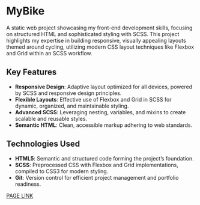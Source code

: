 # MyBike

A static web project showcasing my front-end development skills, focusing on structured HTML and sophisticated styling with SCSS. This project highlights my expertise in building responsive, visually appealing layouts themed around cycling, utilizing modern CSS layout techniques like Flexbox and Grid within an SCSS workflow.

## Key Features

  - **Responsive Design**: Adaptive layout optimized for all devices, powered by SCSS and responsive design principles.  
  - **Flexible Layouts**: Effective use of Flexbox and Grid in SCSS for dynamic, organized, and maintainable styling.  
  - **Advanced SCSS**: Leveraging nesting, variables, and mixins to create scalable and reusable styles.  
  - **Semantic HTML**: Clean, accessible markup adhering to web standards.

## Technologies Used

  - **HTML5**: Semantic and structured code forming the project’s foundation.  
  - **SCSS**: Preprocessed CSS with Flexbox and Grid implementations, compiled to CSS3 for modern styling.  
  - **Git**: Version control for efficient project management and portfolio readiness.

[PAGE LINK](https://bohdandymydiuk.github.io/my-bike/)
